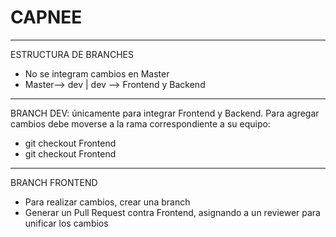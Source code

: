# CAPNEE
____________________
ESTRUCTURA DE BRANCHES
- No se integram cambios en Master
- Master--> dev | dev --> Frontend y Backend
____________________
BRANCH DEV: únicamente para integrar Frontend y Backend.
Para agregar cambios debe moverse a la rama correspondiente a su equipo:
- git checkout Frontend
- git checkout Frontend
____________________
BRANCH FRONTEND
- Para realizar cambios, crear una branch
- Generar un Pull Request contra Frontend, asignando a un reviewer para unificar los cambios
